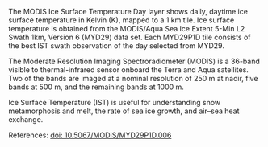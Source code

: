 The MODIS Ice Surface Temperature Day layer shows daily, daytime ice surface temperature in Kelvin (K), mapped to a 1 km tile. Ice surface temperature is obtained from the MODIS/Aqua Sea Ice Extent 5-Min L2 Swath 1km, Version 6 (MYD29) data set. Each MYD29P1D tile consists of the best IST swath observation of the day selected from MYD29.

The Moderate Resolution Imaging Spectroradiometer (MODIS) is a 36-band visible to thermal-infrared sensor onboard the Terra and Aqua satellites. Two of the bands are imaged at a nominal resolution of 250 m at nadir, five bands at 500 m, and the remaining bands at 1000 m.

Ice Surface Temperature (IST) is useful for understanding snow metamorphosis and melt, the rate of sea ice growth, and air–sea heat exchange.

References: [doi: 10.5067/MODIS/MYD29P1D.006](https://doi.org/10.5067/MODIS/MYD29P1D.006)
